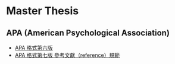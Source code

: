 # Master Thesis

## APA (American Psychological Association)

- [APA 格式第六版](http://web.nchu.edu.tw/pweb/users/wtsay/lesson/11680.pdf)
- [APA 格式第七版 參考文獻（reference）規範](http://web.nchu.edu.tw/pweb/users/wtsay/lesson/11680.pdf)
